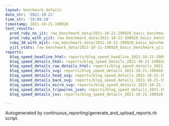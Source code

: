 ```yaml
---
layout: benchmark_details
date_str: '2021-10-21'
time_str: '19:09:28'
timestamp: 2021-10-21-190928
test_results:
  prod_ruby_no_jit: raw_benchmark_data/2021-10-21-190928_basic_benchmark_prod_ruby_no_jit.json
  prod_ruby_with_yjit: raw_benchmark_data/2021-10-21-190928_basic_benchmark_prod_ruby_with_yjit.json
  ruby_30_with_mjit: raw_benchmark_data/2021-10-21-190928_basic_benchmark_ruby_30_with_mjit.json
  yjit_stats: raw_benchmark_data/2021-10-21-190928_basic_benchmark_yjit_stats.json
reports:
  blog_speed_headline_html: reports/blog_speed_headline_2021-10-21-190928.html
  blog_speed_details_html: reports/blog_speed_details_2021-10-21-190928.html
  blog_speed_details_raw_details_html: reports/blog_speed_details_2021-10-21-190928.raw_details.html
  blog_speed_details_svg: reports/blog_speed_details_2021-10-21-190928.svg
  blog_speed_details_head_svg: reports/blog_speed_details_2021-10-21-190928.head.svg
  blog_speed_details_back_svg: reports/blog_speed_details_2021-10-21-190928.back.svg
  blog_speed_details_micro_svg: reports/blog_speed_details_2021-10-21-190928.micro.svg
  blog_speed_details_tripwires_json: reports/blog_speed_details_2021-10-21-190928.tripwires.json
  blog_speed_details_csv: reports/blog_speed_details_2021-10-21-190928.csv

---
```

Autogenerated by continuous_reporting/generate_and_upload_reports.rb script.
